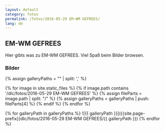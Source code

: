 ```yaml
---
layout: default
category: fotos
permalink: /fotos/2016-05-29 EM-WM GEFREES/
lang: de
---
```


## EM-WM GEFREES

Hier gibts was zu EM-WM GEFREES. Viel Spaß beim Bilder browsen.

### Bilder
{% assign galleryPaths = "" | split: ',' %}

{% for image in site.static_files %}
{% if image.path contains '/dlc/fotos/2016-05-29 EM-WM GEFREES' %}
        {% assign fileParts = image.path | split: "/" %}
        {% assign galleryPaths = galleryPaths | push: fileParts[4] %}
{% endif %}
{% endfor %}

{% for galleryPath in galleryPaths %}
![{{ galleryPath }}]({{site.page-prefix}}dlc/fotos/2016-05-29 EM-WM GEFREES/{{ galleryPath }})
{% endfor %}
